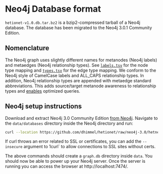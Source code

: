 # Neo4j Database format

`hetionet-v1.0.db.tar.bz2` is a bzip2-compressed tarball of a Neo4j database. The database has been migrated to the Neo4j 3.0.1 Community Edition.

## Nomenclature

The Neo4j graph uses slightly different names for metanodes (Neo4j labels) and metaedges (Neo4j relationship types). See [`labels.tsv`](labels.tsv) for the node type mapping and [`types.tsv`](types.tsv) for the edge type mapping. We conform to the Neo4j style of CamelCase labels and ALL_CAPS relationship types. In addition, Neo4j relationship types are appended with metaedge standard abbreviations. This adds source/target metanode awareness to relationship types and [enables](https://thinklab.com/discussion/using-the-neo4j-graph-database-for-hetnets/112#6 "Query Optimization · Using the neo4j graph database for hetnets · Thinklab Discussion in Project Rephetio") optimized queries.

## Neo4j setup instructions

Download and extract Neo4j 3.0 Community Edition [from Neo4j](http://neo4j.com/download/other-releases/ "Neo4j Releases"). Navigate to the `data/databases` directory inside the Neo4j directory and run:

```sh
curl --location https://github.com/dhimmel/hetionet/raw/neo4j-3.0/hetnet/neo4j/hetionet-v1.0.db.tar.bz2 | tar --extract --bzip2
```

If curl throws an error related to SSL or certificates, you can add the `--insecure` argument to 1curl` to allow connections to SSL sites without certs.

The above commands should create a `graph.db` directory inside `data`. You should now be able to power up your Neo4j server. Once the server is running you can access the browser at http://localhost:7474/.
